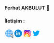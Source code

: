 ### Ferhat AKBULUT 👋

<!--
**ferhatakbulut/ferhatakbulut** is a ✨ _special_ ✨ repository because its `README.md` (this file) appears on your GitHub profile.

Here are some ideas to get you started:

- 🔭 I’m currently working on ...
- 🌱 I’m currently learning ...
- 👯 I’m looking to collaborate on ...
- 🤔 I’m looking for help with ...
- 💬 Ask me about ...
- 📫 How to reach me: ...
- 😄 Pronouns: ...
- ⚡ Fun fact: ...
-->

### İletişim :

[<img align="left" alt="ferhatakbulut.com" width="30px" src="https://raw.githubusercontent.com/ferhatakbulut/ferhatakbulut/main/icon/globe.gif" />][website]
[<img align="left" alt="ferhatakbulut | LinkedIn" width="30px" src="https://raw.githubusercontent.com/ferhatakbulut/ferhatakbulut/main/icon/linkedin.gif" />][linkedin]
[<img align="left" alt="ferhatakblt_ | Instagram" width="30px" src="https://raw.githubusercontent.com/ferhatakbulut/ferhatakbulut/main/icon/instagram.gif" />][instagram]
[<img align="left" alt="feratakblt | Twitter" width="30px" src="https://raw.githubusercontent.com/ferhatakbulut/ferhatakbulut/main/icon/twitter.gif" />][twitter]

[website]: https://ferhatakbulut.com
[email]: mailto:ferhatakblt@gmail.com
[instagram]: https://instagram.com/ferhatakblt_
[twitter]: https://twitter.com/feratakblt
[linkedin]: https://linkedin.com/in/ferhatakbulut


